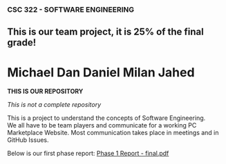 ### CSC 322 - SOFTWARE ENGINEERING  



## This is our team project, it is 25% of the final grade!  


# Michael Dan Daniel Milan Jahed 

**THIS IS OUR REPOSITORY**  

*This is not a complete repository*  

This is a project to understand the concepts of Software Engineering.  
We all have to be team players and communicate for a working PC
Marketplace Website.
Most communication takes place in meetings and in GitHub Issues.  

Below is our first phase report:
[Phase 1 Report - final.pdf](https://github.com/MichaelSalSail/CSC322_TEAMJ/files/6330354/Phase.1.Report.-.final.pdf)
